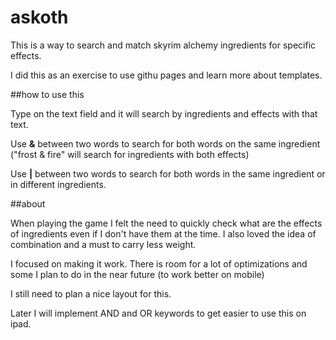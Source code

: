 askoth
======

This is a way to search and match skyrim alchemy ingredients for specific effects.

I did this as an exercise to use githu pages and learn more about templates.

##how to use this

Type on the text field and it will search by ingredients and effects with that text.

Use **&** between two words to search for both words on the same ingredient ("frost & fire" will search for ingredients with both effects)

Use **|** between two words to search for both words in the same ingredient or in different ingredients.


##about

When playing the game I felt the need to quickly check what are the effects of ingredients even if I don't have them at the time. I also loved the idea of combination and a must to carry less weight.

I focused on making it work. There is room for a lot of optimizations and some I plan to do in the near future (to work better on mobile)

I still need to plan a nice layout for this.

Later I will implement AND and OR keywords to get easier to use this on ipad.
